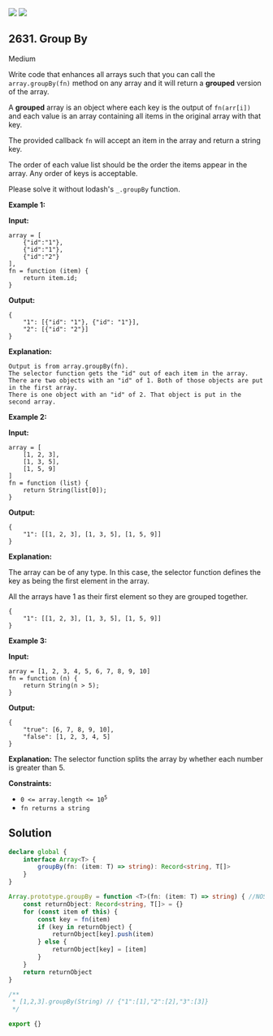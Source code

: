 [![](https://img.shields.io/github/stars/javadev/LeetCode-in-Kotlin?label=Stars&style=flat-square)](https://github.com/javadev/LeetCode-in-Kotlin)
[![](https://img.shields.io/github/forks/javadev/LeetCode-in-Kotlin?label=Fork%20me%20on%20GitHub%20&style=flat-square)](https://github.com/javadev/LeetCode-in-Kotlin/fork)

## 2631\. Group By

Medium

Write code that enhances all arrays such that you can call the `array.groupBy(fn)` method on any array and it will return a **grouped** version of the array.

A **grouped** array is an object where each key is the output of `fn(arr[i])` and each value is an array containing all items in the original array with that key.

The provided callback `fn` will accept an item in the array and return a string key.

The order of each value list should be the order the items appear in the array. Any order of keys is acceptable.

Please solve it without lodash's `_.groupBy` function.

**Example 1:**

**Input:** 

    array = [ 
        {"id":"1"}, 
        {"id":"1"}, 
        {"id":"2"} 
    ], 
    fn = function (item) { 
        return item.id; 
    }

**Output:** 

    { 
        "1": [{"id": "1"}, {"id": "1"}], 
        "2": [{"id": "2"}] 
    }

**Explanation:** 

    Output is from array.groupBy(fn). 
    The selector function gets the "id" out of each item in the array. 
    There are two objects with an "id" of 1. Both of those objects are put in the first array. 
    There is one object with an "id" of 2. That object is put in the second array.

**Example 2:**

**Input:** 

    array = [ 
        [1, 2, 3], 
        [1, 3, 5], 
        [1, 5, 9] 
    ] 
    fn = function (list) { 
        return String(list[0]); 
    }

**Output:** 

    { 
        "1": [[1, 2, 3], [1, 3, 5], [1, 5, 9]] 
    }

**Explanation:** 

The array can be of any type. In this case, the selector function defines the key as being the first element in the array. 

All the arrays have 1 as their first element so they are grouped together. 

    { 
        "1": [[1, 2, 3], [1, 3, 5], [1, 5, 9]] 
    }

**Example 3:**

**Input:** 

    array = [1, 2, 3, 4, 5, 6, 7, 8, 9, 10]
    fn = function (n) { 
        return String(n > 5); 
    }

**Output:** 

    { 
        "true": [6, 7, 8, 9, 10], 
        "false": [1, 2, 3, 4, 5] 
    }

**Explanation:** The selector function splits the array by whether each number is greater than 5.

**Constraints:**

*   <code>0 <= array.length <= 10<sup>5</sup></code>
*   `fn returns a string`

## Solution

```typescript
declare global {
    interface Array<T> {
        groupBy(fn: (item: T) => string): Record<string, T[]>
    }
}

Array.prototype.groupBy = function <T>(fn: (item: T) => string) { //NOSONAR
    const returnObject: Record<string, T[]> = {}
    for (const item of this) {
        const key = fn(item)
        if (key in returnObject) {
            returnObject[key].push(item)
        } else {
            returnObject[key] = [item]
        }
    }
    return returnObject
}

/**
 * [1,2,3].groupBy(String) // {"1":[1],"2":[2],"3":[3]}
 */

export {}
```